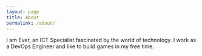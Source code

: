 ```yaml
---
layout: page
title: About
permalink: /about/
---
```


I am Ever, an ICT Specialist fascinated by the world of technology. I work as a DevOps Engineer and like to build games in my free time.
